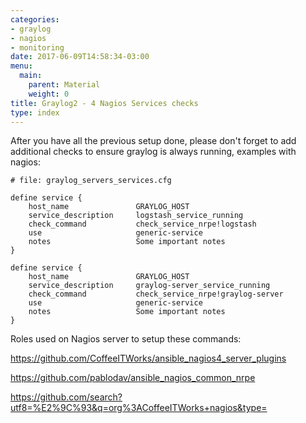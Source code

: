 ```yaml
---
categories:
- graylog
- nagios
- monitoring
date: 2017-06-09T14:58:34-03:00
menu:
  main:
    parent: Material
    weight: 0
title: Graylog2 - 4 Nagios Services checks
type: index
---
```


After you have all the previous setup done, please don't forget to add additional checks to ensure graylog is always running, examples with nagios:

```
# file: graylog_servers_services.cfg

define service {
    host_name               GRAYLOG_HOST
    service_description     logstash_service_running
    check_command           check_service_nrpe!logstash
    use                     generic-service
    notes                   Some important notes
}

define service {
    host_name               GRAYLOG_HOST
    service_description     graylog-server_service_running
    check_command           check_service_nrpe!graylog-server
    use                     generic-service
    notes                   Some important notes
}

```

Roles used on Nagios server to setup these commands:

https://github.com/CoffeeITWorks/ansible_nagios4_server_plugins

https://github.com/pablodav/ansible_nagios_common_nrpe

https://github.com/search?utf8=%E2%9C%93&q=org%3ACoffeeITWorks+nagios&type=
